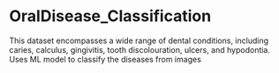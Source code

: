 # OralDisease_Classification
This dataset encompasses a wide range of dental conditions, including caries, calculus, gingivitis, tooth discolouration, ulcers, and hypodontia. Uses ML model to classify the diseases from images 
